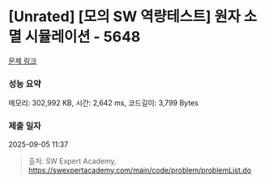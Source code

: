 # [Unrated] [모의 SW 역량테스트] 원자 소멸 시뮬레이션 - 5648 

[문제 링크](https://swexpertacademy.com/main/code/problem/problemDetail.do?contestProbId=AWXRFInKex8DFAUo) 

### 성능 요약

메모리: 302,992 KB, 시간: 2,642 ms, 코드길이: 3,799 Bytes

### 제출 일자

2025-09-05 11:37



> 출처: SW Expert Academy, https://swexpertacademy.com/main/code/problem/problemList.do